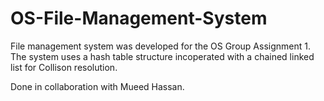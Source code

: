 # OS-File-Management-System
File management system was developed for the OS Group Assignment 1. The system uses a hash table structure incoperated with a chained linked list for Collison resolution.

Done in collaboration with Mueed Hassan.
